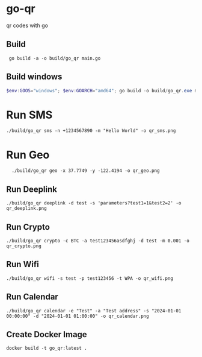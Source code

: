 # go-qr
qr codes with go

## Build
```shell
 go build -a -o build/go_qr main.go
```

## Build windows
```PowerShell
$env:GOOS="windows"; $env:GOARCH="amd64"; go build -o build/go_qr.exe main.go
```

# Run SMS
```shell
./build/go_qr sms -n +1234567890 -m "Hello World" -o qr_sms.png
```

# Run Geo
```shell
  ./build/go_qr geo -x 37.7749 -y -122.4194 -o qr_geo.png
```

## Run Deeplink
```shell
./build/go_qr deeplink -d test -s 'parameters?test1=1&test2=2' -o qr_deeplink.png
```

## Run Crypto
```shell
./build/go_qr crypto -c BTC -a test123456asdfghj -d test -m 0.001 -o qr_crypto.png
```

## Run Wifi
```shell
./build/go_qr wifi -s test -p test123456 -t WPA -o qr_wifi.png
```

## Run Calendar
```shell
./build/go_qr calendar -e "Test" -a "Test address" -s "2024-01-01 00:00:00" -d "2024-01-01 01:00:00" -o qr_calendar.png
```

## Create Docker Image
```shell
docker build -t go_qr:latest .
```
